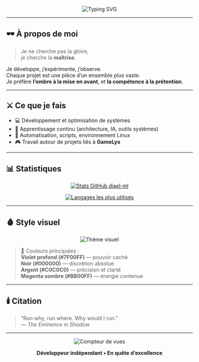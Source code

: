 <!-- README pour le profil GitHub de djael-ml -->

<p align="center">
  <img src="https://readme-typing-svg.herokuapp.com?font=Fira+Code&weight=600&size=26&duration=3000&pause=1000&color=7F00FF&center=true&vCenter=true&width=600&lines=I+am+Atomic...;Développeur+dans+l'Ombre+💻;L'Efficacité+avant+la+Lumière" alt="Typing SVG">
</p>

---

## 🕶️ À propos de moi

> Je ne cherche pas la gloire,  
> je cherche la **maîtrise**.

Je développe, j’expérimente, j’observe.  
Chaque projet est une pièce d’un ensemble plus vaste.  
Je préfère **l’ombre à la mise en avant**, et **la compétence à la prétention**.

---

## ⚔️ Ce que je fais

- 💻 Développement et optimisation de systèmes  
- 🧠 Apprentissage continu (architecture, IA, outils systèmes)  
- 🧩 Automatisation, scripts, environnement Linux  
- 🎮 Travail autour de projets liés à **GameLys**

---

## 📊 Statistiques

<p align="center">
  <a href="https://github.com/djael-ml">
    <img src="https://github-readme-stats.vercel.app/api?username=djael-ml&show_icons=true&theme=tokyonight&hide_border=true&title_color=7F00FF&icon_color=BB00FF&text_color=C0C0C0&bg_color=00000000" alt="Stats GitHub djael-ml" />
  </a>
</p>

<p align="center">
  <a href="https://github.com/djael-ml">
    <img src="https://github-readme-stats.vercel.app/api/top-langs/?username=djael-ml&layout=compact&theme=tokyonight&hide_border=true&title_color=7F00FF&text_color=C0C0C0&bg_color=00000000" alt="Langages les plus utilisés" />
  </a>
</p>

---

## 🩸 Style visuel

<p align="center">
  <img src="https://img.shields.io/badge/Thème-The_Eminence_in_Shadow-7F00FF?style=for-the-badge&logoColor=white&labelColor=000000&color=7F00FF" alt="Thème visuel" />
</p>

> 🎨 Couleurs principales :  
> **Violet profond (#7F00FF)** — pouvoir caché  
> **Noir (#000000)** — discrétion absolue  
> **Argent (#C0C0C0)** — précision et clarté  
> **Magenta sombre (#BB00FF)** — énergie contenue

---

## 🕯️ Citation

> “Run why, run where. Why would I run.”  
> — *The Eminence in Shadow*

---

<p align="center">
  <img src="https://komarev.com/ghpvc/?username=djael-ml&label=Vues%20du%20profil&color=7F00FF&style=flat-square" alt="Compteur de vues" />
</p>

<p align="center">
  <b>Développeur indépendant • En quête d’excellence</b>
</p>
